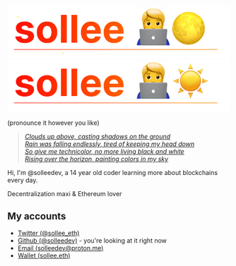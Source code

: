 ![Sollee](./assets/20221011_172709_name_header_darksollee.svg#gh-dark-mode-only)
![Sollee](./assets/20221011_172709_name_headersollee.svg#gh-light-mode-only)


(pronounce it however you like)

> *[Clouds up above, casting shadows on the ground](https://www.youtube.com/watch?v=R_Eu1pRH7_0)  
> [Rain was falling endlessly, tired of keeping my head down](https://www.youtube.com/watch?v=R_Eu1pRH7_0)  
> [So give me technicolor, no more living black and white](https://www.youtube.com/watch?v=R_Eu1pRH7_0)  
> [Rising over the horizon, painting colors in my sky](https://www.youtube.com/watch?v=R_Eu1pRH7_0)*

Hi, I'm @solleedev, a 14 year old coder learning more about blockchains every day.

Decentralization maxi & Ethereum lover

## My accounts

- [Twitter (@sollee_eth)](https://twitter.com/sollee_eth)
- [Github (@solleedev)](https://github.com/solleedev) - you're looking at it right now
- [Email (solleedev@proton.me)](mailto://solleedev@proton.me)
- [Wallet (sollee.eth)](https://etherscan.io/address/sollee.eth)

